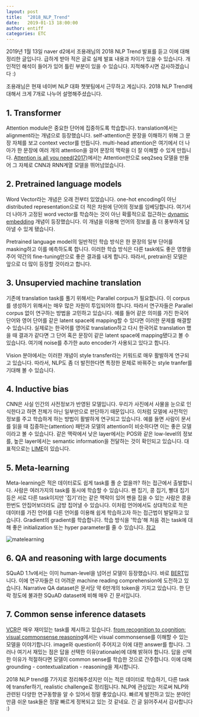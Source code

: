 ```yaml
---
layout: post
title:  "2018_NLP_Trend"
date:   2019-01-13 18:00:00
author: entiff
categories: ETC
---
```


2019년 1월 13일 naver d2에서 조용래님의 2018 NLP Trend 발표를 듣고 이에 대해 정리한 글입니다. 급하게 받아 적은 글로 실제 발표 내용과 차이가 있을 수 있습니다. 개인적인 해석이 들어가 있어 틀린 부분이 있을 수 있습니다. 지적해주시면 감사하겠습니다 :)

조용래님은 현재 네이버 NLP 대화 챗봇팀에서 근무하고 계십니다. 2018 NLP Trend에 대해서 크게 7개로 나누어 설명해주셨습니다.

## 1. Transformer

Attention module은 중요한 단어에 집중하도록 학습합니다. translation에서는 alignment라는 개념으로 등장했습니다. self-attention은 문장을 이해하기 위해 그 문장 자체를 보고 context vector를 만듭니다. multi-head attention은 여기에서 더 나아가 한 문장에 여러 개의 attention을 걸어 문장의 맥락을 더 잘 이해할 수 있게 만듭니다. [Attention is all you need(2017)](https://arxiv.org/pdf/1706.03762.pdf)에서는 Attention만으로 seq2seq 모델을 만들어 그 자체로 CNN과 RNN계열 모델을 뛰어넘었습니다.

## 2. Pretrained language models

Word Vector라는 개념은 오래 전부터 있었습니다. one-hot encoding이 아닌 distributed representation으로 더 적은 차원에 단어의 정보를 임베딩합니다. 여기서 더 나아가 고정된 word vector를 학습하는 것이 아닌 확률적으로 접근하는 [dynamic embedding](https://arxiv.org/pdf/1702.08359.pdf) 개념이 등장했습니다. 이 개념을 이용해 언어의 정보를 좀 더 풍부하게 담아낼 수 있게 됐습니다.

Pretrained language model의 일반적인 학습 방식은 한 문장의 일부 단어를 masking하고 이를 예측하도록 합니다. 이러한 학습 방식은 다른 task에도 좋은 영향을 주어 약간의 fine-tuning만으로 좋은 결과를 내게 합니다. 따라서, pretrain된 모델은 앞으로 더 많이 등장할 것이라고 합니다.

## 3. Unsupervied machine translation

기존에 translation task를 풀기 위해서는 Parallel corpus가 필요합니다. 이 corpus를 생성하기 위해서는 매우 많은 자원이 투입되어야 합니다. 따라서 연구자들은 Parallel corpus 없이 연구하는 방법을 고민하고 있습니다. 예를 들어 같은 의미를 가진 한국어 단어와 영어 단어를 같은 latent space에 mapping할 수 있다면 이러한 문제를 해결할 수 있습니다. 실제로는 한국어를 영어로 translation하고 다시 한국어로 translation 했을 때 결과가 같다면 그 단어 혹은 문장이 같은 latent space에 mapping됐다고 볼 수 있습니다. 여기에 noise를 추가한 auto encoder가 사용되고 있다고 합니다.

Vision 분야에서는 이러한 개념이 style transfer라는 키워드로 매우 활발하게 연구되고 있습니다. 따라서, NLP도 좀 더 발전한다면 특정한 문체로 바꿔주는 style tranfer를 기대해 볼 수 있습니다.

## 4. Inductive bias

CNN은 사실 인간의 사전정보가 반영된 모델입니다. 우리가 사진에서 사물을 눈으로 인식한다고 하면 전체가 아닌 일부만으로 판단하기 때문입니다. 이처럼 모델에 사전적인 정보를 주고 학습하게 하는 방법이 활발하게 연구되고 있습니다. 예를 들면 사람이 문서를 읽을 때 집중하는(attention) 패턴과 모델의 attention이 비슷하다면 이는 좋은 모델이라고 볼 수 있습니다. 같은 맥락에서 낮은 layer에서는 POS와 같은 low-level의 정보를, 높은 layer에서는 semantic information을 전달하는 것이 확인되고 있습니다. 대표적으로는 [LIME](https://arxiv.org/pdf/1602.04938.pdf?__hstc=200028081.1bb630f9cde2cb5f07430159d50a3c91.1523923200081.1523923200082.1523923200083.1&__hssc=200028081.1.1523923200084&__hsfp=1773666937)이 있습니다.

## 5. Meta-learning

Meta-learning은 적은 데이터로도 쉽게 task를 풀 순 없을까? 하는 접근에서 출발합니다. 사람은 여러가지의 task를 동시에 학습할 수 있습니다. 펜 집기, 콩 집기, 빨대 집기 등은 서로 다른 task이지만 '집기'라는 같은 맥락이 있어 펜을 집을 수 있는 사람은 콩을 한번도 안집어보더라도 금방 집어낼 수 있습니다. 이처럼 언어에서도 상대적으로 적은 데이터를 가진 언어를 다른 언어를 이용해 쉽게 학습하고자 하는 접근법이 발달하고 있습니다. Gradient의 gradient를 학습합니다. 학습 방식을 '학습'해 처음 겪는 task에 대해 좋은 initialization 또는 hyper parameter를 줄 수 있습니다. [참고](https://arxiv.org/pdf/1808.08437.pdf)

![matelearning](https://github.com/shwksl101/shwksl101.github.io/blob/master/images/metalearning.PNG?raw=true)

## 6. QA and reasoning with large documents

SQuAD 1.1v에서는 이미 human-level을 넘어선 모델이 등장했습니다. 바로 [BERT](https://arxiv.org/pdf/1810.04805.pdf)입니다. 이에 연구자들은 더 어려운 machine reading comprehension에 도전하고 있습니다. Narrative QA dataset은 문서당 약 6만개의 token을 가지고 있습니다. 한 단락 정도에 불과한 SQuAD dataset에 비해 매우 긴 문서입니다.

## 7. Common sense inference datasets

[VCR](https://visualcommonsense.com/)은 매우 재미있는 task를 제시하고 있습니다. [from recognition to cognition: visual commonsense reasoning](https://arxiv.org/pdf/1811.10830.pdf)에서는 visual commonsense를 이해할 수 있는 모델을 이야기합니다. image와 question이 주어지고 이에 대한 answer를 합니다. 그러나 여기서 재밌는 점은 답을 선택한 이유(rationale)에 대해 밝혀야 합니다. 답을 선택한 이유가 적절하다면 모델이 common sense를 학습한 것으로 간주합니다. 이에 대해 grounding - contextualization - reasoning을 제시합니다.

2018 NLP trend를 7가지로 정리해주셨지만 이는 적은 데이터로 학습하기, 다른 task에 transfer하기, realistic challenge로 정리됩니다. NLP에 관심있는 저로써 NLP와 관련된 다양한 연구동향을 알 수 있어서 정말 좋았습니다. 빠르게 발전하고 있는 분야인 만큼 쉬운 task들은 정말 빠르게 정복되고 있는 것 같네요. 긴 글 읽어주셔서 감사합니다 :)

